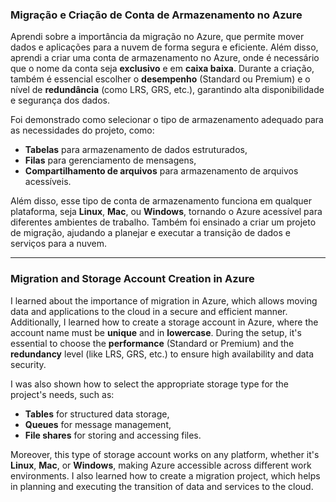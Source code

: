 ### **Migração e Criação de Conta de Armazenamento no Azure**

Aprendi sobre a importância da migração no Azure, que permite mover dados e aplicações para a nuvem de forma segura e eficiente. Além disso, aprendi a criar uma conta de armazenamento no Azure, onde é necessário que o nome da conta seja **exclusivo** e em **caixa baixa**. Durante a criação, também é essencial escolher o **desempenho** (Standard ou Premium) e o nível de **redundância** (como LRS, GRS, etc.), garantindo alta disponibilidade e segurança dos dados.

Foi demonstrado como selecionar o tipo de armazenamento adequado para as necessidades do projeto, como:
- **Tabelas** para armazenamento de dados estruturados,
- **Filas** para gerenciamento de mensagens,
- **Compartilhamento de arquivos** para armazenamento de arquivos acessíveis.

Além disso, esse tipo de conta de armazenamento funciona em qualquer plataforma, seja **Linux**, **Mac**, ou **Windows**, tornando o Azure acessível para diferentes ambientes de trabalho. Também foi ensinado a criar um projeto de migração, ajudando a planejar e executar a transição de dados e serviços para a nuvem.

---

### **Migration and Storage Account Creation in Azure**

I learned about the importance of migration in Azure, which allows moving data and applications to the cloud in a secure and efficient manner. Additionally, I learned how to create a storage account in Azure, where the account name must be **unique** and in **lowercase**. During the setup, it's essential to choose the **performance** (Standard or Premium) and the **redundancy** level (like LRS, GRS, etc.) to ensure high availability and data security.

I was also shown how to select the appropriate storage type for the project's needs, such as:
- **Tables** for structured data storage,
- **Queues** for message management,
- **File shares** for storing and accessing files.

Moreover, this type of storage account works on any platform, whether it's **Linux**, **Mac**, or **Windows**, making Azure accessible across different work environments. I also learned how to create a migration project, which helps in planning and executing the transition of data and services to the cloud.
